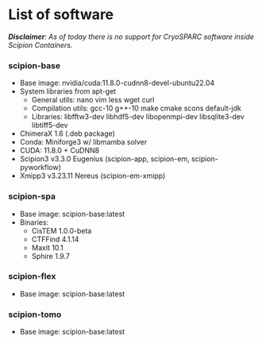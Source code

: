 # List of software
***Disclaimer**: As of today there is no support for CryoSPARC software inside Scipion Containers.*

### scipion-base
- Base image: nvidia/cuda:11.8.0-cudnn8-devel-ubuntu22.04
- System libraries from apt-get
    - General utils: nano vim less wget curl
    - Compilation utils: gcc-10 g++-10 make cmake scons default-jdk
    - Libraries: libfftw3-dev libhdf5-dev libopenmpi-dev libsqlite3-dev libtiff5-dev
- ChimeraX 1.6 (.deb package)
- Conda: Miniforge3 w/ libmamba solver
- CUDA: 11.8.0 + CuDNN8
- Scipion3 v3.3.0 Eugenius (scipion-app, scipion-em, scipion-pyworkflow)
- Xmipp3 v3.23.11 Nereus (scipion-em-xmipp)

### scipion-spa
- Base image: scipion-base:latest
- Binaries:
    - CisTEM 1.0.0-beta
    - CTFFind 4.1.14
    - Maxit 10.1
    - Sphire 1.9.7
### scipion-flex
- Base image: scipion-base:latest
### scipion-tomo
- Base image: scipion-base:latest
